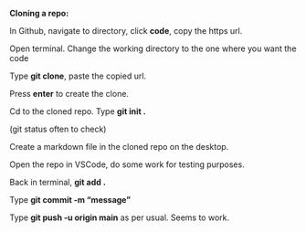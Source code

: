 **Cloning a repo:**

In Github, navigate to directory, click **code**, copy the https url.

Open terminal. Change the working directory to the one where you want the code

Type **git clone**, paste the copied url.

Press **enter** to create the clone.

Cd to the cloned repo. Type **git init .**

(git status often to check)

Create a markdown file in the cloned repo on the desktop.

Open the repo in VSCode, do some work for testing purposes.

Back in terminal, **git add .**

Type **git commit -m “message”**

Type **git push -u origin main** as per usual. Seems to work.
